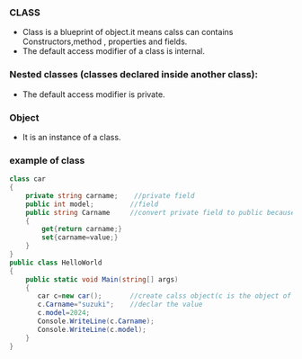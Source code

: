 ### CLASS
- Class is a blueprint of object.it means calss can contains Constructors,method , properties and fields.
- The default access modifier of a class is internal.

### Nested classes (classes declared inside another class):
- The default access modifier is private.

### Object
- It is an instance of a class.



### example of class

```C#
class car
{
    private string carname;    //private field
    public int model;         //field
    public string Carname     //convert private field to public because we can access in another calss
    {
        get{return carname;}
        set{carname=value;}
    }
}
public class HelloWorld
{
    public static void Main(string[] args)
    {
       car c=new car();       //create calss object(c is the object of the car calss)
       c.Carname="suzuki";    //declar the value
       c.model=2024;
       Console.WriteLine(c.Carname);
       Console.WriteLine(c.model);
    }
}






